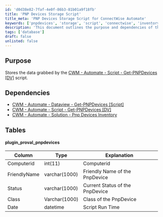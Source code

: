 ```yaml
---
id: 'd0d38e82-7faf-4e0f-86b3-81b01a9f18fb'
title: 'PNP Devices Storage Script'
title_meta: 'PNP Devices Storage Script for ConnectWise Automate'
keywords: ['pnpdevices', 'storage', 'script', 'connectwise', 'inventory']
description: 'This document outlines the purpose and dependencies of the PNP Devices Storage Script within ConnectWise Automate. It details the data structure used to store information about PNP devices, including their status and classification.'
tags: ['database']
draft: false
unlisted: false
---
```

## Purpose

Stores the data grabbed by the [CWM - Automate - Script - Get-PNPDevices [DV]](<../scripts/Get-PNPDevices DV.md>) script.

## Dependencies

- [CWM - Automate - Dataview - Get-PNPDevices [Script]](<../dataviews/Get-PNPDevices Script.md>)
- [CWM - Automate - Script - Get-PNPDevices [DV]](<../scripts/Get-PNPDevices DV.md>)
- [CWM - Automate - Solution - Pnp Devices Inventory](<../../solutions/Pnp Devices Inventory.md>)

## Tables

#### plugin_proval_pnpdevices

| Column        | Type         | Explanation                          |
|---------------|--------------|--------------------------------------|
| Computerid    | int(11)     | Computerid                           |
| FriendlyName   | varchar(1000) | Friendly Name of the PnpDevice      |
| Status        | varchar(1000) | Current Status of the PnpDevice     |
| Class         | Varchar(1000) | Class of the PnpDevice               |
| Date          | datetime     | Script Run Time                      |













